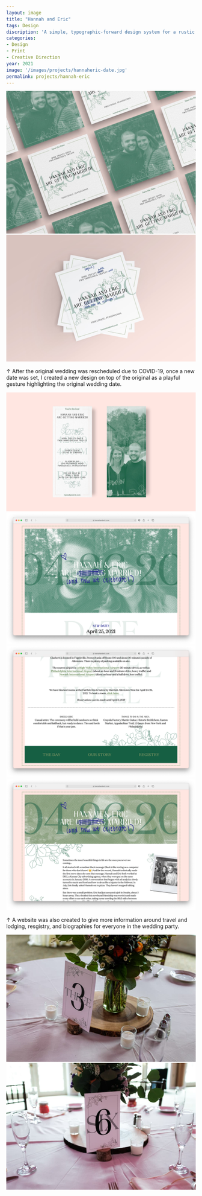 ```yaml
---
layout: image
title: "Hannah and Eric"
tags: Design
discription: 'A simple, typographic-forward design system for a rustic spring wedding. I created a typographic hierarchy for display content across print and digital assets as well as custom illlustrations. After the wedding was postponed due to COVID-19, I developed a playful redesign to invite guests to the new event.'
categories:
- Design
- Print
- Creative Direction
year: 2021
image: '/images/projects/hannaheric-date.jpg'
permalink: projects/hannah-eric
---
```


<img src="/images/projects/hannaheric-date.jpg">
<img src="/images/projects/hannaheric-date-covid.jpg">
<div class="images-right"><p>&uarr; After the original wedding was rescheduled due to COVID-19, once a new date was set, I created a new design on top of the original as a playful gesture highlighting the original wedding date.</p></div>
<section class="clear"></section>

<img src="/images/projects/hannaheric-invite-1.jpg">

<img src="/images/projects/hannaheric-web-1.png">

<div class="images-left"><img src="/images/projects/hannaheric-web-2.png"></div>
<div class="images-right"><img src="/images/projects/hannaheric-web-3.png">
</div>
<div class="images-right"><p>&uarr; A website was also created to give more information around travel and lodging, resgistry, and biographies for everyone in the wedding party.</p></div>
<section class="clear"></section>
<div class="images-left"><img src="/images/projects/hannaheric-table-1.jpg"></div>
<div class="images-right"><img src="/images/projects/hannaheric-table-2.jpg">
</div>

